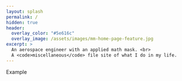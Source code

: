 ```yaml
---
layout: splash
permalink: /
hidden: true
header:
  overlay_color: "#5e616c"
  overlay_image: /assets/images/mm-home-page-feature.jpg
excerpt: >
  An aerospace engineer with an applied math mask. <br>
  A <code>miscellaneous</code> file site of what I do in my life.
---
```


Example
